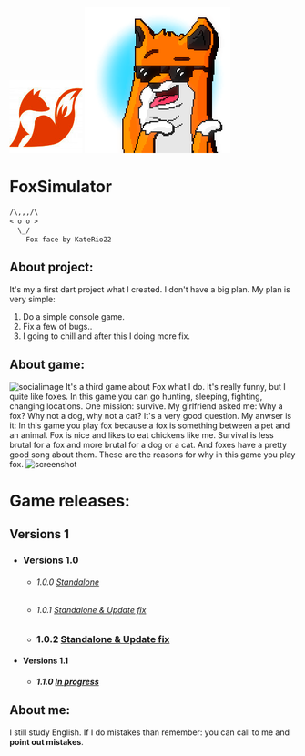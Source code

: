![Logo](https://raw.githubusercontent.com/EnterVPL/FoxSymulator/master/logo.png) ![Icon](https://raw.githubusercontent.com/EnterVPL/FoxSymulator/master/FOXY.png)
# FoxSimulator
```
/\,,,/\
< o o >
  \_/
    Fox face by KateRio22
```
## About project:
It's my a first dart project what I created. I don't have a big plan.
My plan is very simple:
1. Do a simple console game. 
2. Fix a few of bugs..
3. I going to chill and after this I doing more fix.

## About game:
![socialimage](https://repository-images.githubusercontent.com/266304913/7b7d3600-a1d9-11ea-8749-81e38fbb6647)
It's a third game about Fox what I do. It's really funny, but I quite like foxes. In this game you can go hunting, sleeping, fighting, changing locations. One mission: survive.
My girlfriend asked me: Why a fox? Why not a dog, why not a cat?
It's a very good question. My anwser is it: In this game you play fox because a fox is something between a pet and an animal. Fox is nice and likes to eat chickens like me. Survival is less brutal for a fox and more brutal for a dog or a cat. And foxes have a pretty good song about them. These are the reasons for why in this game you play fox.
![screenshot](https://i.snipboard.io/BAzY40.jpg)

# Game releases:
## Versions 1
- ### Versions 1.0
    - ###### 1.0.0 [Standalone](https://github.com/EnterVPL/FoxSymulator/releases/tag/1.0.0)
    - ###### 1.0.1 [Standalone & Update fix](https://github.com/EnterVPL/FoxSymulator/releases/tag/1.0.1)
    - ### 1.0.2 [Standalone & Update fix](https://github.com/EnterVPL/FoxSymulator/releases/tag/1.0.2)
- #### Versions 1.1
    - ##### 1.1.0 [In progress](https://github.com/EnterVPL/FoxSymulator/milestone/3)

## About me:
I still study English. If I do mistakes than remember: you can call to me and **point out mistakes**.

